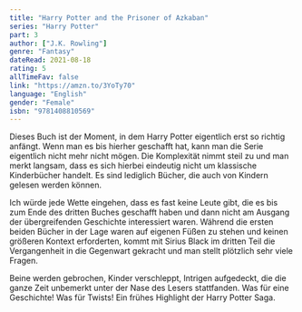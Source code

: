```yaml
---
title: "Harry Potter and the Prisoner of Azkaban"
series: "Harry Potter"
part: 3
author: ["J.K. Rowling"]
genre: "Fantasy"
dateRead: 2021-08-18
rating: 5
allTimeFav: false
link: "https://amzn.to/3YoTy70"
language: "English"
gender: "Female"
isbn: "9781408810569"
---
```


Dieses Buch ist der Moment, in dem Harry Potter eigentlich erst so richtig anfängt. Wenn man es bis hierher geschafft hat, kann man die Serie eigentlich nicht mehr nicht mögen. Die Komplexität nimmt steil zu und man merkt langsam, dass es sich hierbei eindeutig nicht um klassische Kinderbücher handelt. Es sind lediglich Bücher, die auch von Kindern gelesen werden können.

Ich würde jede Wette eingehen, dass es fast keine Leute gibt, die es bis zum Ende des dritten Buches geschafft haben und dann nicht am Ausgang der übergreifenden Geschichte interessiert waren. Während die ersten beiden Bücher in der Lage waren auf eigenen Füßen zu stehen und keinen größeren Kontext erforderten, kommt mit Sirius Black im dritten Teil die Vergangenheit in die Gegenwart gekracht und man stellt plötzlich sehr viele Fragen.

Beine werden gebrochen, Kinder verschleppt, Intrigen aufgedeckt, die die ganze Zeit unbemerkt unter der Nase des Lesers stattfanden. Was für eine Geschichte! Was für Twists! Ein frühes Highlight der Harry Potter Saga.
